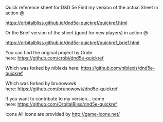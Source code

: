 Quick reference sheet for D&D 5e
Find my version of the actual Sheet in action @

https://orbitalbliss.github.io/dnd5e-quickref/quickref.html

Or the Brief version of the sheet (good for new players) in action @

https://orbitalbliss.github.io/dnd5e-quickref/quickref_brief.html

You can find the original project by Crobi here: https://github.com/crobi/dnd5e-quickref

Which was forked by niblexis here: https://github.com/niblexis/dnd5e-quickref

Which was forked by brunowowk here: https://github.com/brunowowk/dnd5e-quickref

If you want to contribute to my version... come here: https://github.com/OrbitalBliss/dnd5e-quickref

Icons
All icons are provided by http://game-icons.net/